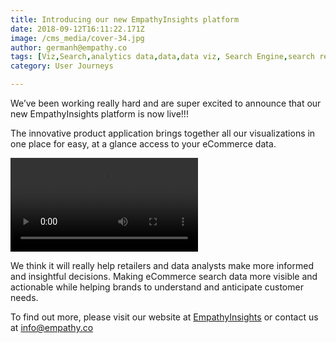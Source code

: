 ```yaml
---
title: Introducing our new EmpathyInsights platform
date: 2018-09-12T16:11:22.171Z
image: /cms_media/cover-34.jpg
author: germanh@empathy.co
tags: [Viz,Search,analytics data,data,data viz, Search Engine,search result,Data visualisation,Data visualization,infographics,analytics,ecommerce,Seasonal Keywords]
category: User Journeys

---
```

We’ve been working really hard and are super excited to announce that our new EmpathyInsights platform is now live!!!

The innovative product application brings together all our visualizations in one place for easy, at a glance access to your eCommerce data.

<video controls poster=""><source src="/cms_media/insight-app.mp4" type="video/mp4"></video>

We think it will really help retailers and data analysts make more informed and insightful decisions. Making eCommerce search data more visible and actionable while helping brands to understand and anticipate customer needs.

To find out more, please visit our website at [EmpathyInsights](https://www.empathy.co/services/empathy-insight/) or contact us at [info@empathy.co](mailto:info@empathy.co)
